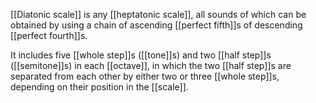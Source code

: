 [[Diatonic scale]] is any [[heptatonic scale]], all sounds of which can be obtained by using a chain of ascending [[perfect fifth]]s of descending [[perfect fourth]]s.

It includes five [[whole step]]s ([[tone]]s) and two [[half step]]s ([[semitone]]s) in each [[octave]], in which the two [[half step]]s are separated from each other by either two or three [[whole step]]s, depending on their position in the [[scale]]. 